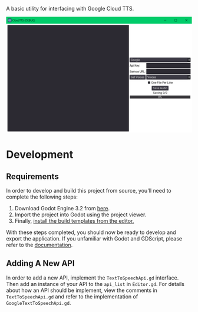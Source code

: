 A basic utility for interfacing with Google Cloud TTS.

![Screen shot of the TTS interface](imgs/screenshot.png)

# Development
## Requirements
In order to develop and build this project from source, you'll need to complete the following steps:

1. Download Godot Engine 3.2 from [here](https://downloads.tuxfamily.org/godotengine/3.2.3/).
2. Import the project into Godot using the project viewer.
3. Finally, [install the build templates from the editor.](https://docs.godotengine.org/en/stable/getting_started/workflow/export/exporting_projects.html)

With these steps completed, you should now be ready to develop and export the application. If you unfamiliar with Godot and GDScript, please refer to the [documentation](https://docs.godotengine.org/en/stable/about/introduction.html).

## Adding A New API

In order to add a new API, implement the `TextToSpeechApi.gd` interface. Then add an instance of your API to the `api_list` in `Editor.gd`. For details about how an API should be implement, view the comments in `TextToSpeechApi.gd` and refer to the implementation of `GoogleTextToSpeechApi.gd`.